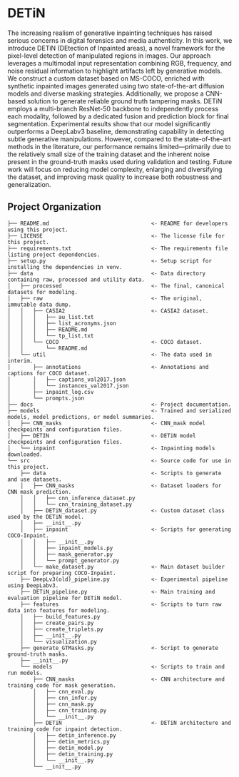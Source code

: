 # DETiN
The increasing realism of generative inpainting techniques has raised serious concerns in digital forensics and media authenticity. In this work, we introduce DETiN (DEtection of Inpainted areas), a novel framework for the pixel-level detection of manipulated regions in images. Our approach leverages a multimodal input representation combining RGB, frequency, and noise residual information to highlight artifacts left by generative models. We construct a custom dataset based on MS-COCO, enriched with synthetic inpainted images generated using two state-of-the-art diffusion models and diverse masking strategies. Additionally, we propose a CNN-based solution to generate reliable ground truth tampering masks. DETiN employs a multi-branch ResNet-50 backbone to independently process each modality, followed by a dedicated fusion and prediction block for final segmentation. Experimental results show that our model significantly outperforms a DeepLabv3 baseline, demonstrating capability in detecting subtle generative manipulations. However, compared to the state-of-the-art methods in the literature, our performance remains limited—primarily due to the relatively small size of the training dataset and the inherent noise present in the ground-truth masks used during validation and testing. Future work will focus on reducing model complexity, enlarging and diversifying the dataset, and improving mask quality to increase both robustness and generalization.

## Project Organization
```
├── README.md                                <- README for developers using this project.
├── LICENSE                                  <- The license file for this project.
├── requirements.txt                         <- The requirements file listing project dependencies.
├── setup.py                                 <- Setup script for installing the dependencies in venv.
├── data                                     <- Data directory containing raw, processed and utility data.
│   ├── processed                            <- The final, canonical datasets for modeling.
│   ├── raw                                  <- The original, immutable data dump.
│   │   ├── CASIA2                           <- CASIA2 dataset.
│   │   │   ├── au_list.txt
│   │   │   ├── list_acronyms.json
│   │   │   ├── README.md
│   │   │   └── tp_list.txt
│   │   └── COCO                             <- COCO dataset.
│   │       └── README.md
│   └── util                                 <- The data used in interim.
│       ├── annotations                      <- Annotations and captions for COCO dataset.
│       │   ├── captions_val2017.json
│       │   └── instances_val2017.json
│       ├── inpaint_log.csv                  
│       └── prompts.json                     
├── docs                                     <- Project documentation.
├── models                                   <- Trained and serialized models, model predictions, or model summaries.
│   ├── CNN_masks                            <- CNN_mask model checkpoints and configuration files.
│   ├── DETIN                                <- DETiN model checkpoints and configuration files.
│   └── inpaint                              <- Inpainting models downloaded.
└── src                                      <- Source code for use in this project.
    ├── data                                 <- Scripts to generate and use datasets.
    │   ├── CNN_masks                        <- Dataset loaders for CNN mask prediction.
    │   │   ├── cnn_inference_dataset.py
    │   │   └── cnn_training_dataset.py
    │   ├── DETiN_dataset.py                 <- Custom dataset class used by the DETiN model.
    │   ├── __init__.py
    │   ├── inpaint                          <- Scripts for generating COCO-Inpaint.
    │   │   ├── __init__.py
    │   │   ├── inpaint_models.py
    │   │   ├── mask_generator.py
    │   │   └── prompt_generator.py
    │   └── make_dataset.py                  <- Main dataset builder script for preparing COCO-Inpaint.
    ├── DeepLv3(old)_pipeline.py             <- Experimental pipeline using DeepLabv3.
    ├── DETiN_pipeline.py                    <- Main training and evaluation pipeline for DETiN model.
    ├── features                             <- Scripts to turn raw data into features for modeling.
    │   ├── build_features.py  
    │   ├── create_pairs.py                
    │   ├── create_triplets.py               
    │   ├── __init__.py
    │   └── visualization.py                 
    ├── generate_GTMasks.py                  <- Script to generate ground-truth masks.
    ├── __init__.py
    └── models                               <- Scripts to train and run models.
        ├── CNN_masks                        <- CNN architecture and training code for mask generation.
        │   ├── cnn_eval.py
        │   ├── cnn_infer.py
        │   ├── cnn_mask.py
        │   ├── cnn_training.py
        │   └── __init__.py
        ├── DETiN                            <- DETiN architecture and training code for inpaint detection.
        │   ├── detin_inference.py
        │   ├── detin_metrics.py
        │   ├── detin_model.py
        │   ├── detin_training.py
        │   └── __init__.py
        └── __init__.py
```